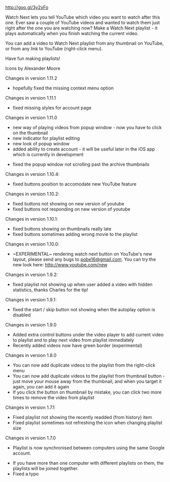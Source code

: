 http://goo.gl/3y2xFo

Watch Next lets you tell YouTube which video you want to watch after this one.
Ever saw a couple of YouTube videos and wanted to watch them just right after the one you are watching now? Make a Watch Next playlist - it plays automatically when you finish watching the current video.

You can add a video to Watch Next playlist from any thumbnail on YouTube, or from any link to YouTube (right-click menu).

Have fun making playlists!

Icons by Alexander Moore

Changes in version 1.11.2
* hopefully fixed the missing context menu option

Changes in version 1.11.1
* fixed missing styles for account page

Changes in version 1.11.0
- new way of playing videos from popup window - now you have to click on the thumbnail
- new indicator for playlist editing
- new look of popup window
- added ability to create account - it will be useful later in the iOS app which is currently in development
* fixed the popup window not scrolling past the archive thumbnails

Changes in version 1.10.4:
* fixed buttons position to accomodate new YouTube feature

Changes in version 1.10.2:
* fixed buttons not showing on new version of youtube
* fixed buttons not responding on new version of youtube

Changes in version 1.10.1:
* fixed buttons showing on thumbnails really late
* fixed buttons sometimes adding wrong movie to the playlist

Changes in version 1.10.0:
* ~EXPERIMENTAL~ rendering watch next button on YouTube's new layout, please send any bugs to pobe16@gmail.com. You can try the new look here: http://www.youtube.com/new 

Changes in version 1.9.2:
* fixed playlist not showing up when user added a video with hidden statistics, thanks Charles for the tip!

Changes in version 1.9.1:
* fixed the start / skip button not showing when the autoplay option is disabled 

Changes in version 1.9.0
- Added extra control buttons under the video player to add current video to playlist and to play next video from playlist immediately
- Recently added videos now have green border (experimental)

Changes in version 1.8.0
- You can now add duplicate videos to the playlist from the right-click menu
- You can now add duplicate videos to the playlist from thumbnail button - just move your mouse away from the thumbnail, and when you target it again, you can add it again
- If you click the button on thumbnail by mistake, you can click two more times to remove the video from playlist

Changes in version 1.7.1
* Fixed playlist not showing the recently readded (from history) item
* Fixed playlist sometimes not refreshing the icon when changing playlist size

Changes in version 1.7.0
- Playlist is now synchronised between computers using the same Google account.
* If you have more than one computer with different playlists on them, the playlists will be joined together.
* Fixed a typo

